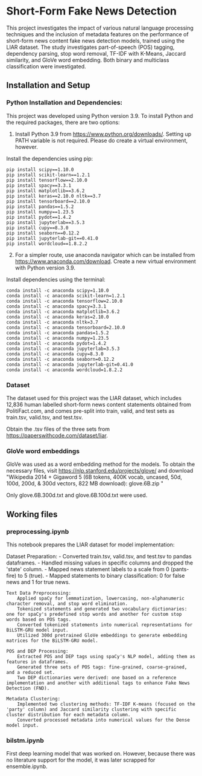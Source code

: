 # Short-Form Fake News Detection
This project investigates the impact of various natural language processing techniques and the inclusion of metadata features on the performance of short-form news content fake news detection models, trained using the LIAR dataset. The study investigates part-of-speech (POS) tagging, dependency parsing, stop word removal, TF-IDF with K-Means, Jaccard similarity, and GloVe word embedding. Both binary and multiclass classification were investigated.

## Installation and Setup
### Python Installation and Dependencies:
This project was developed using Python version 3.9. To install Python and the required packages, there are two options:

1. Install Python 3.9 from https://www.python.org/downloads/. Setting up PATH variable is not required. Please do create a virtual environment, however.  

Install the dependencies using pip:
```
pip install scipy==1.10.0
pip install scikit-learn==1.2.1
pip install tensorflow==2.10.0
pip install spacy==3.3.1
pip install matplotlib==3.6.2
pip install keras==2.10.0 nltk==3.7
pip install tensorboard==2.10.0
pip install pandas==1.5.2
pip install numpy==1.23.5
pip install pydot==1.4.2
pip install jupyterlab==3.5.3
pip install cupy==8.3.0
pip install seaborn==0.12.2
pip install jupyterlab-git==0.41.0
pip install wordcloud==1.8.2.2
```

2. For a simpler route, use anaconda navigator which can be installed from https://www.anaconda.com/download. Create a new virtual environment with Python version 3.9.  

Install dependencies using the terminal:
```
conda install -c anaconda scipy=1.10.0 
conda install -c anaconda scikit-learn=1.2.1 
conda install -c anaconda tensorflow=2.10.0 
conda install -c anaconda spacy=3.3.1 
conda install -c anaconda matplotlib=3.6.2 
conda install -c anaconda keras=2.10.0 
conda install -c anaconda nltk=3.7 
conda install -c anaconda tensorboard=2.10.0 
conda install -c anaconda pandas=1.5.2 
conda install -c anaconda numpy=1.23.5 
conda install -c anaconda pydot=1.4.2 
conda install -c anaconda jupyterlab=3.5.3 
conda install -c anaconda cupy=8.3.0 
conda install -c anaconda seaborn=0.12.2 
conda install -c anaconda jupyterlab-git=0.41.0 
conda install -c anaconda wordcloud=1.8.2.2
```

### Dataset
The dataset used for this project was the LIAR dataset, which includes 12,836 human labelled short-form news content statements obtained from PolitiFact.com, and comes pre-split into train, valid, and test sets as train.tsv, valid.tsv, and test.tsv.


Obtain the .tsv files of the three sets from https://paperswithcode.com/dataset/liar.

### GloVe word embeddings
GloVe was used as a word embedding method for the models. To obtain the necessary files, visit https://nlp.stanford.edu/projects/glove/ and download "Wikipedia 2014 + Gigaword 5 (6B tokens, 400K vocab, uncased, 50d, 100d, 200d, & 300d vectors, 822 MB download): glove.6B.zip "


Only glove.6B.300d.txt and glove.6B.100d.txt were used.

## Working files
### preprocessing.ipynb
This notebook prepares the LIAR dataset for model implementation:

Dataset Preparation:
    - Converted train.tsv, valid.tsv, and test.tsv to pandas dataframes.
    - Handled missing values in specific columns and dropped the 'state' column.
    - Mapped news statement labels to a scale from 0 (pants-fire) to 5 (true).
    - Mapped statements to binary classification: 0 for false news and 1 for true news.

    Text Data Preprocessing:
        Applied spaCy for lemmatization, lowercasing, non-alphanumeric character removal, and stop word elimination.
        Tokenized statements and generated two vocabulary dictionaries: one for spaCy's predefined stop words and another for custom stop words based on POS tags.
        Converted tokenized statements into numerical representations for BiLSTM-GRU model input.
        Utilized 300d pretrained GloVe embeddings to generate embedding matrices for the BiLSTM-GRU model.

    POS and DEP Processing:
        Extracted POS and DEP tags using spaCy's NLP model, adding them as features in dataframes.
        Generated three sets of POS tags: fine-grained, coarse-grained, and a reduced set.
        Two DEP dictionaries were derived: one based on a reference implementation and another with additional tags to enhance Fake News Detection (FND).

    Metadata Clustering:
        Implemented two clustering methods: TF-IDF K-means (focused on the 'party' column) and Jaccard similarity clustering with specific cluster distribution for each metadata column.
        Converted processed metadata into numerical values for the Dense model input.

### bilstm.ipynb 
First deep learning model that was worked on. However, because there was no literature support for the model, it was later scrapped for ensemble.ipynb.




